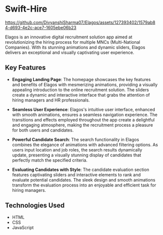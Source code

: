 # Swift-Hire
https://github.com/DivyanshiSharma07/Elagos/assets/127393402/1579ab84-d693-4e2c-ace7-1605ebe06b23


Elagos is an innovative digital recruitment solution app aimed at revolutionizing the hiring process for multiple MNCs (Multi-National Companies). With its stunning animations and dynamic sliders, Elagos delivers an exceptional and visually captivating user experience.

## Key Features

- **Engaging Landing Page**: The homepage showcases the key features and benefits of Elagos with mesmerizing animations, providing a visually appealing introduction to the online recruitment solution. The sliders create a dynamic and interactive interface that grabs the attention of hiring managers and HR professionals.

- **Seamless User Experience**: Elagos's intuitive user interface, enhanced with smooth animations, ensures a seamless navigation experience. The transitions and effects employed throughout the app create a delightful and engaging atmosphere, making the recruitment process a pleasure for both users and candidates.

- **Powerful Candidate Search**: The search functionality in Elagos combines the elegance of animations with advanced filtering options. As users input location and job roles, the search results dynamically update, presenting a visually stunning display of candidates that perfectly match the specified criteria.

- **Evaluating Candidates with Style**: The candidate evaluation section features captivating sliders and interactive elements to rank and evaluate potential candidates. The sleek design and smooth animations transform the evaluation process into an enjoyable and efficient task for hiring managers.

## Technologies Used

-  HTML
-  CSS
-  JavaScript
  
